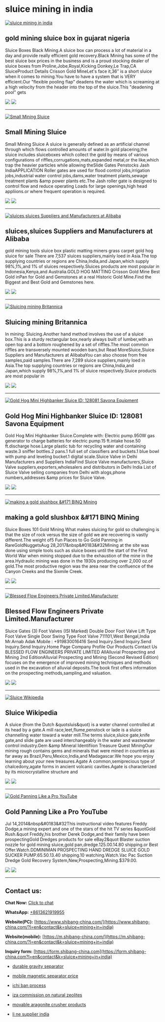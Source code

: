 # sluice mining in india

<a href="https://swt.shibang-china.com/?l=en&img&k=sluice+mining+in+india" target="_blank">![sluice mining in india](http://static.shibang-china.com/all-800x300/1465.jpg)</a>

## gold mining sluice box in gujarat nigeria
Sluice Boxes Black Mining.A sluice box can process a lot of material in a day and provide really efficient gold recovery.Black Mining has some of the best sluice box prices in the business and is a proud stocking dealer of sluice boxes from Proline,Jobe,Royal,Kicking Donkey,Le Trap,CA SluiceProduct Details Crisson Gold MineLet's face it,36″ is a short sluice when it comes to mining.You have to have a system that is VERY efficient.Our "flexible pooling flap" deadens the water which is screaming at a high velocity from the header into the top of the sluice.This "deadening pool" gets


<a href="https://whatsapp.shibangsoft.com/WhatsApp.php" target="_blank" title="WhatsApp">![](http://static.shibang-china.com/icon/whatsapp.png)</a> <a href="https://swt.shibang-china.com/?l=en&icon&k=sluice+mining+in+india" target="_blank">![](http://static.shibang-china.com/icon/chat-en.png)</a>

---

<a href="https://swt.shibang-china.com/?l=en&img&k=sluice+mining+in+india" target="_blank">![Small Mining Sluice](http://static.shibang-china.com/all-800x300/452.jpg)</a>

## Small Mining Sluice
Small Mining Sluice A sluice is generally defined as an artificial channel through which flows controlled amounts of water.In gold placering,the sluice includes sluiceboxes which collect the gold by means of various configurations of riffles,corrugations,mats,expanded metal,or the like,which trap the heavier particles while allowing theSlide Gates Penstocks Jash IndiaAPPLICATION Roller gates are used for flood control jobs,irrigation jobs,industrial water control jobs,dams,water treatment plants,sewage treatment plants &amp power plants etc.The Jash roller gate is designed to control flow and reduce operating Loads for large openings,high head appliions.or where frequent operation is required.


<a href="https://whatsapp.shibangsoft.com/WhatsApp.php" target="_blank" title="WhatsApp">![](http://static.shibang-china.com/icon/whatsapp.png)</a> <a href="https://swt.shibang-china.com/?l=en&icon&k=sluice+mining+in+india" target="_blank">![](http://static.shibang-china.com/icon/chat-en.png)</a>

---

<a href="https://swt.shibang-china.com/?l=en&img&k=sluice+mining+in+india" target="_blank">![sluices,sluices Suppliers and Manufacturers at Alibaba](http://static.shibang-china.com/all-800x300/1321.jpg)</a>

## sluices,sluices Suppliers and Manufacturers at Alibaba
gold mining tools sluice box plastic matting miners grass carpet gold hog sluice for sale There are 7,537 sluices suppliers,mainly loed in Asia.The top supplying countries or regions are China,India,and Japan,which supply 98%,1%,and 1% of sluices respectively.Sluices products are most popular in Indonesia,Kenya,and Australia.GOLD HOG MATTING Crisson Gold Mine Best Gold inPan for Gold and Gemstones at a real Historic Gold Mine.Find the Biggest and Best Gold and Gemstones here.


<a href="https://whatsapp.shibangsoft.com/WhatsApp.php" target="_blank" title="WhatsApp">![](http://static.shibang-china.com/icon/whatsapp.png)</a> <a href="https://swt.shibang-china.com/?l=en&icon&k=sluice+mining+in+india" target="_blank">![](http://static.shibang-china.com/icon/chat-en.png)</a>

---

<a href="https://swt.shibang-china.com/?l=en&img&k=sluice+mining+in+india" target="_blank">![Sluicing mining Britannica](http://static.shibang-china.com/all-800x300/1278.jpg)</a>

## Sluicing mining Britannica
In mining: Sluicing.Another hand method involves the use of a sluice box.This is a sturdy rectangular box,nearly always built of lumber,with an open top and a bottom roughened by a set of riffles.The most common riffles are transversely mounted wooden bars,but Read MoreSluice,Sluice Suppliers and Manufacturers at AlibabaYou can also choose from free samples,paid samples.There are 7,289 sluice suppliers,mainly loed in Asia.The top supplying countries or regions are China,India,and Japan,which supply 98%,1%,and 1% of sluice respectively.Sluice products are most popular in


<a href="https://whatsapp.shibangsoft.com/WhatsApp.php" target="_blank" title="WhatsApp">![](http://static.shibang-china.com/icon/whatsapp.png)</a> <a href="https://swt.shibang-china.com/?l=en&icon&k=sluice+mining+in+india" target="_blank">![](http://static.shibang-china.com/icon/chat-en.png)</a>

---

<a href="https://swt.shibang-china.com/?l=en&img&k=sluice+mining+in+india" target="_blank">![Gold Hog Mini Highbanker Sluice ID: 128081 Savona Equipment](http://static.shibang-china.com/all-800x300/624.jpg)</a>

## Gold Hog Mini Highbanker Sluice ID: 128081 Savona Equipment
Gold Hog Mini Highbanker Sluice.Complete with: Electric pump.950W gas generator to charge batteries for electric pump.15 ft.intake hose.50 ft.discharge hose.Large plastic tub for recycling water and containing waste.3 sniffer bottles.2 pans.1 full set of classifiers and buckets.1 blue bowl with pump and leveling bucket.1 digital scale.Sluice Valve in Delhi Manufacturers and Suppliers IndiaFind Sluice Valve manufacturers,Sluice Valve suppliers,exporters,wholesalers and distributors in Delhi India List of Sluice Valve selling companies from Delhi with alogs,phone numbers,addresses &amp prices for Sluice Valve.


<a href="https://whatsapp.shibangsoft.com/WhatsApp.php" target="_blank" title="WhatsApp">![](http://static.shibang-china.com/icon/whatsapp.png)</a> <a href="https://swt.shibang-china.com/?l=en&icon&k=sluice+mining+in+india" target="_blank">![](http://static.shibang-china.com/icon/chat-en.png)</a>

---

<a href="https://swt.shibang-china.com/?l=en&img&k=sluice+mining+in+india" target="_blank">![making a gold slushbox &#171 BINQ Mining](http://static.shibang-china.com/all-800x300/652.jpg)</a>

## making a gold slushbox &#171 BINQ Mining
Sluice Boxes 101 Gold Mining What makes sluicing for gold so challenging is that the size of rock versus the size of gold we are recovering is vastly different.The weight of5 Fun Places to Go Gold Panning in RareGoldNuggetsAug 28,2017&nbsp&#0183&#32Mining at the site was done using simple tools such as sluice boxes until the start of the First World War when mining stopped due to the exhaustion of the mine in the area.Hydraulic mining was done in the 1930s producing over 2,000 oz.of gold.The most productive region was the area near the confluence of the Canyon Creeks and the Sixmile Creek.


<a href="https://whatsapp.shibangsoft.com/WhatsApp.php" target="_blank" title="WhatsApp">![](http://static.shibang-china.com/icon/whatsapp.png)</a> <a href="https://swt.shibang-china.com/?l=en&icon&k=sluice+mining+in+india" target="_blank">![](http://static.shibang-china.com/icon/chat-en.png)</a>

---

<a href="https://swt.shibang-china.com/?l=en&img&k=sluice+mining+in+india" target="_blank">![Blessed Flow Engineers Private Limited.Manufacturer](http://static.shibang-china.com/all-800x300/175.jpg)</a>

## Blessed Flow Engineers Private Limited.Manufacturer
Sluice Gates (3) Foot Valves (ISI Marked) Double Door Foot Valve Lift Type Foot Valve Single Door Swing Type Foot Valve 711101,West Bengal,India Mr.Arnab Adak Mobile : +919830016416 Send Inquiry.Send Inquiry.Send Inquiry.Send Inquiry.Home Page Company Profile Our Products Contact Us BLESSED FLOW ENGINEERS PRIVATE LIMITED AllAlluvial Prospecting and Mining 2nd EditionAlluvial Prospecting and Mining (Second Revised Edition) focuses on the emergence of improved mining techniques and methods used in the excavation of alluvial deposits.The book first offers information on the prospecting methods,sampling,and valuation.


<a href="https://whatsapp.shibangsoft.com/WhatsApp.php" target="_blank" title="WhatsApp">![](http://static.shibang-china.com/icon/whatsapp.png)</a> <a href="https://swt.shibang-china.com/?l=en&icon&k=sluice+mining+in+india" target="_blank">![](http://static.shibang-china.com/icon/chat-en.png)</a>

---

<a href="https://swt.shibang-china.com/?l=en&img&k=sluice+mining+in+india" target="_blank">![Sluice Wikipedia](http://static.shibang-china.com/all-800x300/1269.jpg)</a>

## Sluice Wikipedia
A sluice (from the Dutch &quotsluis&quot) is a water channel controlled at its head by a gate.A mill race,leet,flume,penstock or lade is a sluice channelling water toward a water mill.The terms sluice,sluice gate,knife gate,and slide gate are used interchangeably in the water and wastewater control industry.Gem &amp Mineral Identifiion Treasure Quest MiningOur mining rough contains gems and minerals that were mined in countries as far away as Brazil,Peru,Mexico,India,and Madagascar.We hope you enjoy learning about your new treasures.Agate A common,semiprecious type of chalcedony,agate forms in ancient volcanic cavities.Agate is characterized by its microcrystalline structure and


<a href="https://whatsapp.shibangsoft.com/WhatsApp.php" target="_blank" title="WhatsApp">![](http://static.shibang-china.com/icon/whatsapp.png)</a> <a href="https://swt.shibang-china.com/?l=en&icon&k=sluice+mining+in+india" target="_blank">![](http://static.shibang-china.com/icon/chat-en.png)</a>

---

<a href="https://swt.shibang-china.com/?l=en&img&k=sluice+mining+in+india" target="_blank">![Gold Panning Like a Pro YouTube](http://static.shibang-china.com/all-800x300/225.jpg)</a>

## Gold Panning Like a Pro YouTube
Jul 14,2014&nbsp&#0183&#32This instructional video features Freddy Dodge,a mining expert and one of the stars of the hit TV series &quotGold Rush.&quot Freddy,his brother Derek Dodge,and their family have been prospectingGold Dredges products for sale eBay2&quot Blaster suction nozzle for gold mining sluice,gold pan,dredge.$125.00.$14.80 shipping.or Best Offer.Watch.DDMINIMAN PROSPECTING HAND DREDGE SLUICE GOLD SUCKER PUMP.$65.50.$13.40 shipping.10 watching.Watch.Vac Pac Suction Dredge Gold Recovery System,New,Prospecting,Mining.$379.00.


<a href="https://whatsapp.shibangsoft.com/WhatsApp.php" target="_blank" title="WhatsApp">![](http://static.shibang-china.com/icon/whatsapp.png)</a> <a href="https://swt.shibang-china.com/?l=en&icon&k=sluice+mining+in+india" target="_blank">![](http://static.shibang-china.com/icon/chat-en.png)</a>

---
## Contact us:

**Chat Now:** [Click to chat](https://swt.shibang-china.com?l=en&contact&k=sluice+mining+in+india)

**WhatsApp:**  [+8613621919955](https://whatsapp.shibangsoft.com/WhatsApp.php)

**Website(PC):** [https://www.shibang-china.com/](https://www.shibang-china.com/?l=en&contact&k=sluice+mining+in+india)

**Website(mobile):** [https://m.shibang-china.com/](https://m.shibang-china.com/?l=en&contact&k=sluice+mining+in+india)

**Inquiry form:** [https://form.shibang-china.com](https://form.shibang-china.com?l=en&contact&k=sluice+mining+in+india)

* [durable gravity separator](../119/durable%20gravity%20separator.md)

* [mobile magnetic separator price](../121/mobile%20magnetic%20separator%20price.md)

* [ichi ban process](../114/ichi%20ban%20process.md)

* [iza commission on natural zeolites](../111/iza%20commission%20on%20natural%20zeolites.md)

* [movable aragonite crusher products](../123/movable%20aragonite%20crusher%20products.md)

* [li ne supplier india](../116/li%20ne%20supplier%20india.md)